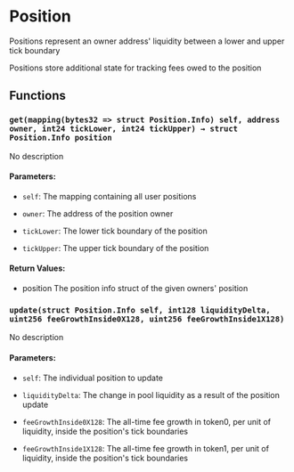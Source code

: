# Position


Positions represent an owner address' liquidity between a lower and upper tick boundary

Positions store additional state for tracking fees owed to the position

## Functions

### `get(mapping(bytes32 => struct Position.Info) self, address owner, int24 tickLower, int24 tickUpper) → struct Position.Info position`
No description

#### Parameters:
- `self`: The mapping containing all user positions

- `owner`: The address of the position owner

- `tickLower`: The lower tick boundary of the position

- `tickUpper`: The upper tick boundary of the position

#### Return Values:
- position The position info struct of the given owners' position

### `update(struct Position.Info self, int128 liquidityDelta, uint256 feeGrowthInside0X128, uint256 feeGrowthInside1X128)`
No description

#### Parameters:
- `self`: The individual position to update

- `liquidityDelta`: The change in pool liquidity as a result of the position update

- `feeGrowthInside0X128`: The all-time fee growth in token0, per unit of liquidity, inside the position's tick boundaries

- `feeGrowthInside1X128`: The all-time fee growth in token1, per unit of liquidity, inside the position's tick boundaries




